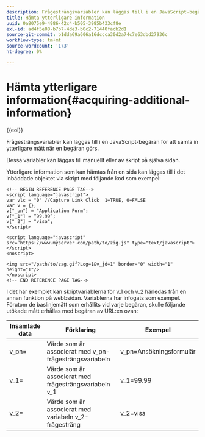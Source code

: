 ```yaml
---
description: Frågesträngsvariabler kan läggas till i en JavaScript-begäran för att samla in ytterligare mått när en begäran görs.
title: Hämta ytterligare information
uuid: 0a8075e9-4986-42c4-b505-3985b433cf8e
exl-id: ad4f5e08-b7b7-4de3-b0c2-71440facb2d1
source-git-commit: b1dda69a606a16dccca30d2a74c7e63dbd27936c
workflow-type: tm+mt
source-wordcount: '173'
ht-degree: 0%

---
```


# Hämta ytterligare information{#acquiring-additional-information}

{{eol}}

Frågesträngsvariabler kan läggas till i en JavaScript-begäran för att samla in ytterligare mått när en begäran görs.

Dessa variabler kan läggas till manuellt eller av skript på själva sidan.

Ytterligare information som kan hämtas från en sida kan läggas till i det inbäddade objektet via skript med följande kod som exempel:

```
<!-- BEGIN REFERENCE PAGE TAG-->
<script language="javascript">
var vlc = "0" //Capture Link Click  1=TRUE, 0=FALSE
var v = {};
v["_pn"] = "Application Form";
v["_1"] = “99.99”;
v["_2"] = "visa";
</script>

<script language="javascript" src=”https://www.myserver.com/path/to/zig.js" type="text/javascript"></script>
<noscript>

<img src="/path/to/zag.gif?Log=1&v_jd=1" border="0" width="1" height="1"/>
</noscript>
<!-- END REFERENCE PAGE TAG-->
```

I det här exemplet kan skriptvariablerna för v_1 och v_2 härledas från en annan funktion på webbsidan. Variablerna har infogats som exempel. Förutom de baslinjemått som erhållits vid varje begäran, skulle följande utökade mått erhållas med begäran av URL:en ovan:

| Insamlade data | Förklaring | Exempel |
|---|---|---|
| v_pn= | Värde som är associerat med v_pn-frågesträngsvariabeln | v_pn=Ansökningsformulär |
| v_1= | Värde som är associerat med frågesträngsvariabeln v_1 | v_1=99.99 |
| v_2= | Värde som är associerat med variabeln v_2-frågesträng | v_2=visa |
